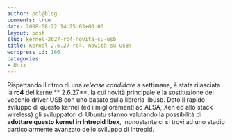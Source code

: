 ```yaml
---
author: pol@blog
comments: true
date: 2008-08-22 14:25:03+00:00
layout: post
slug: kernel-2627-rc4-novita-su-usb
title: Kernel 2.6.27-rc4, novità su USB!
wordpress_id: 166
categories:
- Unix
---
```


Rispettando il ritmo di una _release candidate_ a settimana, è stata rilasciata la **rc4** del kernel** 2.6.27**, la cui novità principale è la sostituzione del vecchio driver USB con uno basato sulla libreria libusb. Dato il rapido sviluppo di questo kernel (ed i miglioramenti ad ALSA, Xen ed allo stack wireless) gli sviluppatori di Ubuntu stanno valutando la possibilità di **adottare questo kernel in Intrepid Ibex**,  nonostante ci si trovi ad uno stadio particolarmente avanzato dello sviluppo di Intrepid.
